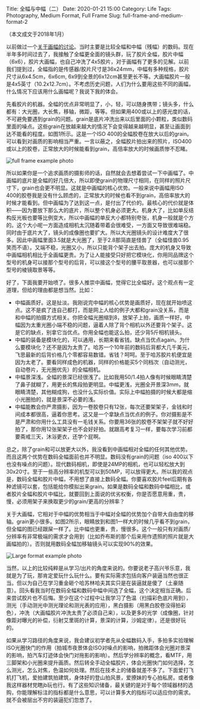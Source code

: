 Title: 全幅与中幅（二）
Date: 2020-01-21 15:00
Category: Life
Tags: Photography, Medium Format, Full Frame
Slug: full-frame-and-medium-format-2

（本文成文于2018年1月）

以前做过一个[关于画幅的讨论](/full-frame-and-medium-format-2.html)。当时主要是比较全幅和中幅（残幅）的数码。现在半年多时间过去了，我接触了全幅更全面的镜头群，玩了胶片全幅，胶片中幅（6x6），胶片大画幅，也自己冲洗了4x5胶片，对于画幅有了更多的见解。以前我们提到过，全幅指的是传感器/胶片尺寸是36x24mm，中幅有多种规格，胶片尺寸从6x4.5cm，6x6cm, 6x9到全景的6x12cm甚至更长不等。大画幅胶片一般是4x5英寸（10.2x12.7cm）。不考虑历史问题，人们为什么要用这些不同的画幅，什么情况下应该用什么画幅呢？我说下我的体会。

先看胶片的机器。全幅的优点非常明显了，小，轻，可以随身携带；镜头多，什么都有：大光圈，大长焦，移轴，微距，等等。但如果用400或以上的感光度的话，不可避免要遇到grain的问题。grain是底片冲洗出来以后里面的小颗粒，类似数码里面的噪点。这些grain在放越来越大的情况下会变得越来越明显，甚至让画面到达不能看的程度。如图1所示。这是一个ISO 400的全幅胶卷在放大以后的grain。可以看到对画质的影响相当严重。一言以蔽之，全幅胶片拍出来的照片，ISO400或以上的胶卷，正常放大的时候能看到grain，高倍率放大的时候画质惨不忍睹。

![full frame example photo](/images/medium-format-small-format-example.jpg)

所以如果你是一个追求画质的摄影师的话，自然就会去想着尝试一下中画幅了。中画幅的底片是全幅的好几倍大，所以即使grain的物理尺寸相同，在同样的照片尺寸下，grain也会更不明显。这就是中画幅的核心优势。一般来说中画幅用ISO 400的胶卷我是没有什么顾虑的，正常放大的时候也看不到grain，高倍率放大的时候才能看到。但中画幅为了达到这一点，是付出了代价的。最核心的代价就是体积——因为要放下那么大的底片，所以整个机身必须更大。机身大了，比如单反结构反光板也要等比例变大，所以中画幅的单反大小都特别夸张，机身一般就是个方的。这个大小呢一方面造成相机太沉随着带着会很难受，一方面又导致很难端稳。同时由于底片大了，镜头的成像圈也要扩大。所以大光圈镜头的设计难度大了很多。因此中画幅里面3.5就是大光圈了，至于2.8那简直是怪兽了（全幅怪兽0.95笑而不语）。又端不稳，光圈又小，所以只能背个架子出去拍。庞大的机身又导致中画幅相机相比于全画幅更贵。为了让人能接受只好把它模块化，你用同品牌这个型号的机身可以接那个型号的后背，可以接这个型号的腰平取景器，也可以接那个型号的棱镜取景等等。

好了，下面我要开始喷了。很多人推崇中画幅，觉得它比全幅好。这个观点有一定道理，但给的理由都是想当然。比如：

* 中幅画质好。这是扯淡。我刚说完中幅的核心优势是画质好，现在就开始喷这点。这不是疯了连自己都打，而是网上人给的例子大都和grain没关系，而是和中幅的拍摄方式相关。你把全幅光圈缩到8，放架子上拍，画质一样好。中幅因为太重光圈小端不稳的问题，逼着人除了背个相机以外还要背个架子。这是它的缺点，别拿它当优点。你用全幅也能这么拍，还少背5斤相机镜头。
* 中幅的装备是模块化的，可以通用，长期来看省钱。缺点当优点again。为什么要模块化？还不是因为太贵了。哈苏一个10年前的数码后背都大几千美元，飞思最新的后背价格几个零都容易数错。省钱？呵呵。至于哈苏胶片机便宜是因为太老了。要看同样成色的机器，同样的价格能买5个同档次（自动测光，自动卷片，无光圈优先）的全幅相机。
* 中幅景深浅。全幅的景深已经很浅了。比如我用50/1.4拍人像有时候眼睛清楚了鼻子就糊了，用更长的焦段拍更明显。中幅更浅，光圈全开景深3mm，就眼睛清楚，其他糊成狗，也没什么实际价值。实际上中幅拍摄的时候大都是缩小光圈拍的，就是景深不必要的浅。
* 中幅能教会你严肃摄影，因为一卷胶卷只有12张，每次还要架架子，金钱和时间成本都很高，逼着你思考。这又是一个拿缺点当优点的例子。你对摄影是不是严肃和你用什么工具没有一毛钱关系。你要用36张的胶卷不架架子就不好好拍了，那你用12张架架子也不会好好拍。就跟高考复习一样，要每次学习前都要斋戒三天，沐浴更衣，还学个屁啊。

总之，除了grain和可以放更大以外，我没看到中画幅相对全幅的任何其他优势。而且这两个优势在数码全幅面前也并不明显。数码没有grain的问题（iso 400以下也没有噪点的问题）。现代数码相机，即使是24MP的相机，也可以轻松放大到30x20寸。至于一些高分辨率的机型可以到50MP，可以放得更大。所以我的观点是，数码全幅和胶片中幅，不用想了直接上数码全幅。你要喜欢胶片feel后期有各种滤镜可以套，包括能给你模拟出来grain。如果是数码全幅和数码中幅相比，或者胶片全幅和胶片中幅比，就要回到上面说的优劣权衡，你是否愿意用重，贵，慢，必须用架子来换取更少的grain/更高的分辨率？

关于大画幅，它相对于中幅的优势相当于中幅对全幅的优势加个自带大自由度的移轴。grain更小很多。如图2所示，眼睛放到和图1一样大的时候几乎看不到grain，但全幅的图已经跟屎一样了。比中幅也更重，贵，慢很多。这个一般只有对画质/分辨率有非常极端的需求才会用到（比如乔布斯的那个后来用作遗照的照片就是大画幅拍的）。否则就用数码全幅加移轴镜头可以实现90%的效果。

![Large format example photo](/images/medium-format-small-format-example.jpg)

当然，以上的比较纯粹是从学习/出片的角度来说的。你要说老子高兴爷乐意，我就是为了玩，那肯定爱玩什么玩什么。要有实际需求包括向客户装逼当然也很正当。但以为自己在学习重金砸个哈苏林哈夫其实只是在装逼就是傻了（土豪随意）。回头看我当时在数码全幅和数码中幅中间选了全幅，这个决定相当正确。后来尝试胶片也不后悔。至少在这个过程中让我学习了色温（扫描彩色底片用到），测光（手动测光中测光理论和测光表的应用），黑白摄影（用黑白胶卷没得拍彩色），冲洗（大画幅胶片冲洗太贵了必须自己来），以及更多的光学（成像圈，针对像距对曝光的补偿，衍射艾里斑的计算，景深的计算，沙姆定律）。还是很好玩的。

如果从学习路径的角度来说，我会建议初学者先从全幅数码入手，多拍多实验理解ISO光圈快门的作用（拍城市夜景体会ISO对噪点的影响，拍微距体会光圈对景深的影响，拍汽车灯迹体会快门对拖影的影响）。然后学分辨率的概念，看MTF，用三脚架和小光圈来提升画质。然后转全手动全幅胶片，体会光圈快门如何选择，怎么测光，怎么对焦，色温如何处理。然后在技术上的储备就差不多了。下面爱打飞机打飞机，爱拍建筑拍建筑，身体好的登山拍风景，爱撩妹的专心拍私房。或者像我这样器材党瞎jb玩也行。有了这些知识储备，最关键的是对于每个领域器材的选购，你能理解标注的指标都是什么意思，可以计算多大的指标可以适应你的需求。就不会被层出不穷的装逼犯们忽悠了。
